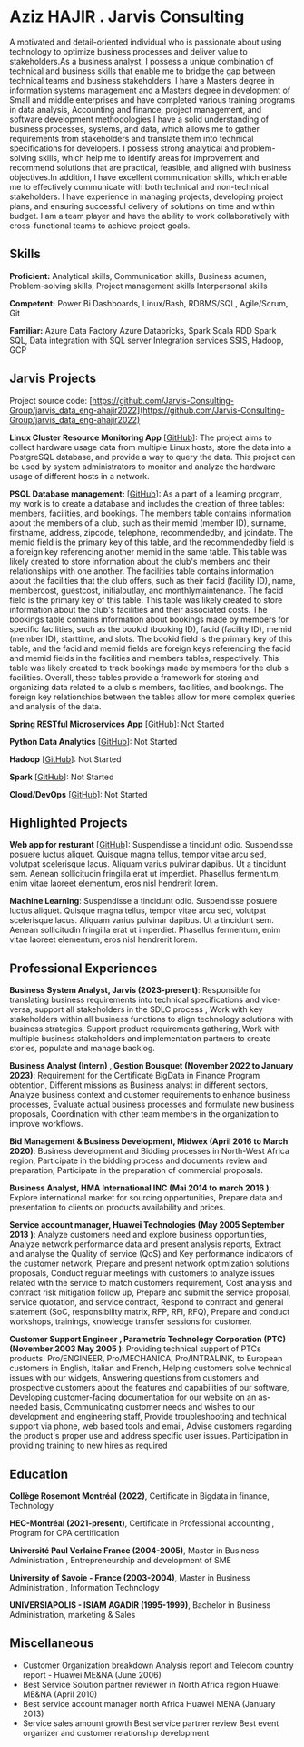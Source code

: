 # Aziz HAJIR . Jarvis Consulting

A motivated and detail-oriented individual who is passionate about using technology to optimize business processes and deliver value to stakeholders.As a business analyst, I possess a unique combination of technical and business skills that enable me to bridge the gap between technical teams and business stakeholders. I have a Masters degree in information systems management and a Masters degree in development of Small and middle enterprises and have completed various training programs in data  analysis, Accounting and finance, project management, and software development methodologies.I have a solid understanding of business processes, systems, and data, which allows me to gather requirements from stakeholders and translate them into technical specifications for developers. I possess strong analytical and problem-solving skills, which help me to identify areas for improvement and recommend solutions that are practical, feasible, and aligned with business objectives.In addition, I have excellent communication skills, which enable me to effectively communicate with both technical and non-technical stakeholders. I have experience in managing projects, developing project plans, and ensuring successful delivery of solutions on time and within budget. I am a team player and have the ability to work collaboratively with cross-functional teams to achieve project goals.

## Skills

**Proficient:** Analytical skills, Communication skills, Business acumen, Problem-solving skills, Project management skills  Interpersonal skills

**Competent:** Power Bi Dashboards, Linux/Bash, RDBMS/SQL, Agile/Scrum, Git

**Familiar:** Azure Data Factory  Azure Databricks, Spark Scala RDD Spark SQL, Data integration with SQL server Integration services SSIS, Hadoop, GCP

## Jarvis Projects

Project source code: [https://github.com/Jarvis-Consulting-Group/jarvis_data_eng-ahajir2022](https://github.com/Jarvis-Consulting-Group/jarvis_data_eng-ahajir2022)


**Linux Cluster Resource Monitoring App** [[GitHub](https://github.com/Jarvis-Consulting-Group/jarvis_data_eng-ahajir2022/tree/master/linux_sql)]: The project aims to collect hardware usage data from multiple Linux hosts, store the data into a PostgreSQL database, and provide a way to query the data. This project can be used by system administrators to monitor and analyze the hardware usage of different hosts in a network.

**PSQL Database management:** [[GitHub](https://github.com/Jarvis-Consulting-Group/jarvis_data_eng-ahajir2022/tree/mastersql)]: As a part of a learning program, my work is to create a database and includes the creation of three tables: members, facilities, and bookings. The members table contains information about the members of a club, such as their memid (member ID), surname, firstname, address, zipcode, telephone, recommendedby, and joindate. The memid field is the primary key of this table, and the recommendedby field is a foreign key referencing another memid in the same table. This table was likely created to store information about the club's members and their relationships with one another. The facilities table contains information about the facilities that the club offers, such as their facid (facility ID), name, membercost, guestcost, initialoutlay, and monthlymaintenance. The facid field is the primary key of this table. This table was likely created to store information about the club's facilities and their associated costs. The bookings table contains information about bookings made by members for specific facilities, such as the bookid (booking ID), facid (facility ID), memid (member ID), starttime, and slots. The bookid field is the primary key of this table, and the facid and memid fields are foreign keys referencing the facid and memid fields in the facilities and members tables, respectively. This table was likely created to track bookings made by members for the club s facilities. Overall, these tables provide a framework for storing and organizing data related to a club s members, facilities, and bookings. The foreign key relationships between the tables allow for more complex queries and analysis of the data.

**Spring RESTful Microservices App** [[GitHub](https://github.com/Jarvis-Consulting-Group/jarvis_data_eng-ahajir2022/tree/master/springboot)]: Not Started

**Python Data Analytics** [[GitHub](https://github.com/Jarvis-Consulting-Group/jarvis_data_eng-ahajir2022/tree/master/python_data_anlytics)]: Not Started

**Hadoop** [[GitHub](https://github.com/Jarvis-Consulting-Group/jarvis_data_eng-ahajir2022/tree/master/hadoop)]: Not Started

**Spark** [[GitHub](https://github.com/Jarvis-Consulting-Group/jarvis_data_eng-ahajir2022/tree/master/spark)]: Not Started

**Cloud/DevOps** [[GitHub](https://github.com/Jarvis-Consulting-Group/jarvis_data_eng-ahajir2022/tree/master/cloud_devops)]: Not Started


## Highlighted Projects
**Web app for resturant** [[GitHub](https://github.com/jarviscanada/jarvis_profile_builder)]: Suspendisse a tincidunt odio. Suspendisse posuere luctus aliquet. Quisque magna tellus, tempor vitae arcu sed, volutpat scelerisque lacus. Aliquam varius pulvinar dapibus. Ut a tincidunt sem. Aenean sollicitudin fringilla erat ut imperdiet. Phasellus fermentum, enim vitae laoreet elementum, eros nisl hendrerit lorem.

**Machine Learning**: Suspendisse a tincidunt odio. Suspendisse posuere luctus aliquet. Quisque magna tellus, tempor vitae arcu sed, volutpat scelerisque lacus. Aliquam varius pulvinar dapibus. Ut a tincidunt sem. Aenean sollicitudin fringilla erat ut imperdiet. Phasellus fermentum, enim vitae laoreet elementum, eros nisl hendrerit lorem.


## Professional Experiences

**Business System Analyst, Jarvis (2023-present)**: Responsible for translating business requirements into technical specifications and vice-versa, support all stakeholders in the SDLC process , Work with key stakeholders within all business functions to align technology solutions with business strategies,  Support product requirements gathering,  Work with multiple business stakeholders and implementation partners to create stories, populate and manage backlog.

**Business Analyst (Intern) , Gestion Bousquet (November 2022 to January 2023)**: Requirement for the  Certificate BigData in Finance Program  obtention, Different missions as Business analyst in different sectors, Analyze business context and customer requirements to enhance business processes, Evaluate actual business processes and formulate new business proposals, Coordination with other team members in the organization to improve workflows.

**Bid Management & Business Development, Midwex (April 2016 to March 2020)**: Business development and Bidding processes in North-West Africa region, Participate in the bidding process and documents review and preparation, Participate in the preparation of commercial proposals.

**Business Analyst, HMA International INC  (Mai 2014 to march 2016 )**: Explore international market for sourcing opportunities, Prepare data and presentation to clients on products availability and prices.

**Service account manager, Huawei Technologies  (May 2005  September 2013 )**: Analyze customers need and explore business opportunities, Analyze network performance data and present analysis reports, Extract and analyse the Quality of service (QoS) and Key performance indicators of the customer network, Prepare and present network optimization solutions proposals, Conduct regular meetings with customers to analyze issues related with the service to match customers requirement, Cost analysis and contract risk mitigation follow up, Prepare and submit the service proposal, service quotation, and service contract, Respond to contract and general statement (SoC, responsibility matrix, RFP, RFI, RFQ), Prepare and conduct workshops, trainings, knowledge transfer sessions for customer.

**Customer Support Engineer , Parametric Technology Corporation (PTC)  (November 2003  May 2005 )**: Providing technical support of PTCs products: Pro/ENGINEER,  Pro/MECHANICA, Pro/INTRALINK, to European customers in English, Italian and French, Helping customers solve technical issues with our widgets, Answering questions from customers and prospective customers about the features and capabilities of our software, Developing customer-facing documentation for our website on an as-needed basis, Communicating customer needs and wishes to our development and engineering staff, Provide troubleshooting and technical support via phone, web based tools and email, Advise customers regarding the product's proper use and address specific user issues. Participation in providing training to new hires as required 


## Education
**Collège Rosemont  Montréal  (2022)**, Certificate in Bigdata in finance, Technology

**HEC-Montréal (2021-present)**, Certificate in Professional accounting , Program for CPA certification

**Université Paul Verlaine  France  (2004-2005)**, Master in Business Administration , Entrepreneurship and development of SME

**University of Savoie -  France  (2003-2004)**, Master in Business Administration , Information Technology

**UNIVERSIAPOLIS - ISIAM AGADIR (1995-1999)**, Bachelor in Business Administration, marketing &  Sales


## Miscellaneous
- Customer Organization breakdown Analysis report and Telecom country report   - Huawei ME&NA (June 2006) 
-  Best Service Solution partner reviewer in North Africa region Huawei ME&NA (April 2010) 
-  Best service account manager north Africa Huawei MENA (January 2013) 
- Service sales amount growth Best service partner review Best event organizer and customer relationship development